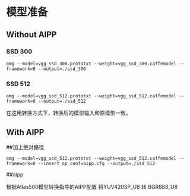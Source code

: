# 模型准备

## Without AIPP
### SSD 300
```
omg --model=vgg_ssd_300.prototxt --weight=vgg_ssd_300.caffemodel --framework=0 --output=./ssd_300
```

### SSD 512
```
omg --model=vgg_ssd_512.prototxt --weight=vgg_ssd_512.caffemodel --framework=0 --output=./ssd_512
```

在这用转换方式下，转换后的模型输入和原模型一致。

## With AIPP
##加上绝对路径

```
omg --model=vgg_ssd_512.prototxt --weight=vgg_ssd_512.caffemodel --framework=0 --insert_op_conf=aipp.cfg --output=./ssd_512

```
##aipp

根据Atlas500模型转换指导的AIPP配置 
将YUV420SP_U8 转 BGR888_U8
